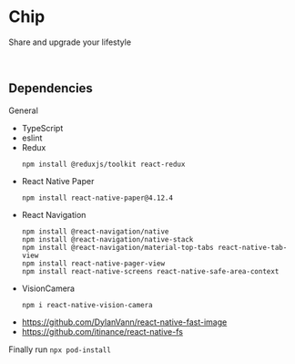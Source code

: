 # Chip
Share and upgrade your lifestyle

<br/>

## Dependencies
General
- TypeScript
- eslint
- Redux
    ```
    npm install @reduxjs/toolkit react-redux
    ```
- React Native Paper
    ```
    npm install react-native-paper@4.12.4
    ```
- React Navigation
    ```
    npm install @react-navigation/native
    npm install @react-navigation/native-stack
    npm install @react-navigation/material-top-tabs react-native-tab-view
    npm install react-native-pager-view
    npm install react-native-screens react-native-safe-area-context
    ```
- VisionCamera
    ```
    npm i react-native-vision-camera
    ```
- https://github.com/DylanVann/react-native-fast-image
- https://github.com/itinance/react-native-fs


Finally run `npx pod-install`
